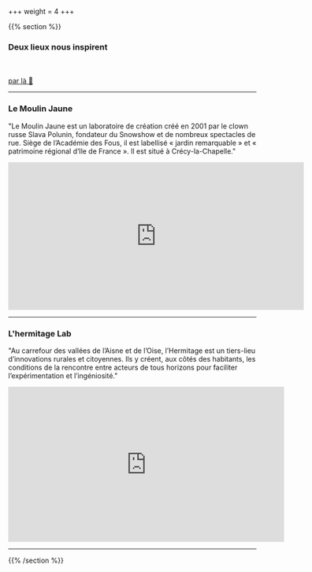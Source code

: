+++
weight = 4
+++

{{% section %}}

### Deux lieux nous inspirent

<br><br>
<a href="#" class="navigate-down">par là 🔽</a>

---

### Le Moulin Jaune

"Le Moulin Jaune est un laboratoire de création créé en 2001 par le clown russe Slava Polunin, fondateur du Snowshow et de nombreux spectacles de rue. Siège de l’Académie des Fous, il est labellisé « jardin remarquable » et « patrimoine régional d’Ile de France ». Il est situé à Crécy-la-Chapelle."

<iframe width="600" height="300" src="https://www.youtube.com/embed/bPSTFvgmVFA" frameborder="0" allow="accelerometer; autoplay; clipboard-write; encrypted-media; gyroscope; picture-in-picture" allowfullscreen></iframe>

---

### L'hermitage Lab

"Au carrefour des vallées de l’Aisne et de l’Oise, l’Hermitage est
un tiers-lieu d’innovations rurales et citoyennes.
Ils y créent, aux côtés des habitants, les conditions de la rencontre entre acteurs de tous horizons pour faciliter l’expérimentation et l’ingéniosité."

<iframe width="560" height="315" src="https://www.youtube.com/embed/Rd1xTx78Vx8" frameborder="0" allow="accelerometer; autoplay; clipboard-write; encrypted-media; gyroscope; picture-in-picture" allowfullscreen></iframe>

---

{{% /section %}}

